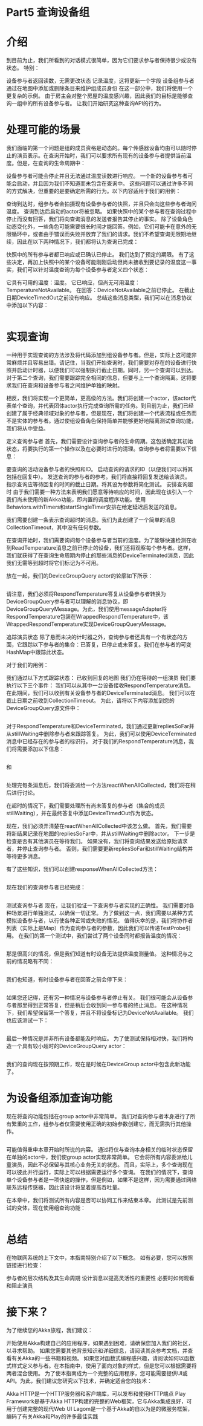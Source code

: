 # Part5 查询设备组

# 介绍
到目前为止，我们所看到的对话模式很简单，因为它们要求参与者保持很少或没有状态。 特别：

设备参与者返回读数，无需更改状态
记录温度，这将更新一个字段
设备组参与者通过在地图中添加或删除条目来维护组成员身份
在这一部分中，我们将使用一个更复杂的示例。 由于房主会对整个房屋的温度感兴趣，因此我们的目标是能够查询一组中的所有设备参与者。 让我们开始研究这种查询API的行为。

# 处理可能的场景

我们面临的第一个问题是组的成员资格是动态的。每个传感器设备均由可以随时停止的演员表示。在查询开始时，我们可以要求所有现有的设备参与者提供当前温度。但是，在查询的生命周期中：

设备参与者可能会停止并且无法通过温度读数进行响应。
一个新的设备参与者可能会启动，并且因为我们不知道而未包含在查询中。
这些问题可以通过许多不同的方式解决，但重要的是要确定所需的行为。以下内容适用于我们的用例：

查询到达时，组参与者会拍摄现有设备参与者的快照，并且只会向这些参与者询问温度。
查询到达后启动的actor将被忽略。
如果快照中的某个参与者在查询过程中停止而没有回答，我们将向查询消息的发送者报告其停止的事实。
除了设备角色动态变化外，一些角色可能需要很长时间才能回答。例如，它们可能卡在意外的无限循环中，或者由于错误而失败并放弃了我们的请求。我们不希望查询无限期地继续，因此在以下两种情况下，我们都将认为查询已完成：

快照中的所有参与者都已响应或已确认已停止。
我们达到了预定的期限。
有了这些决定，再加上快照中的某个设备可能刚刚启动但尚未接收到要记录的温度这一事实，我们可以针对温度查询为每个设备参与者定义四个状态：

它具有可用的温度：温度。
它已响应，但尚无可用温度：TemperatureNotAvailable。
在回答：DeviceNotAvailable之前已停止。
在截止日期DeviceTimedOut之前没有响应。
总结这些消息类型，我们可以在消息协议中添加以下内容：

```java
```

# 实现查询

一种用于实现查询的方法涉及将代码添加到组设备参与者。但是，实际上这可能非常麻烦并且容易出错。请记住，当我们开始查询时，我们需要对存在的设备进行快照并启动计时器，以便我们可以强制执行截止日期。同时，另一个查询可以到达。对于第二个查询，我们需要跟踪完全相同的信息，但要与上一个查询隔离。这将要求我们在查询和设备参与者之间维护单独的映射。

相反，我们将实现一个更简单，更高级的方法。我们将创建一个actor，该actor代表单个查询，并代表团体actor执行完成查询所需的任务。到目前为止，我们已经创建了属于经典领域对象的参与者，但是现在，我们将创建一个代表流程或任务而不是实体的参与者。通过使组设备角色保持简单并能够更好地隔离测试查询功能，我们将从中受益。

定义查询参与者
首先，我们需要设计查询参与者的生命周期。这包括确定其初始状态，将要执行的第一个操作以及在必要时进行的清理。查询参与者将需要以下信息：

要查询的活动设备参与者的快照和ID。
启动查询的请求的ID（以便我们可以将其包括在回复中）。
发送查询的参与者的参考。我们将直接将回复发送给该演员。
指示查询应等待回复的时间的截止日期。将其设为参数将简化测试。
安排查询超时
由于我们需要一种方法来表明我们愿意等待响应的时间，因此现在该引入一个我们尚未使用的新Akka功能，即内置的调度程序功能。使用Behaviors.withTimers和startSingleTimer安排在给定延迟后发送的消息。

我们需要创建一条表示查询超时的消息。我们为此创建了一个简单的消息CollectionTimeout，其中没有任何参数。

在查询开始时，我们需要询问每个设备参与者当前的温度。为了能够快速检测在收到ReadTemperature消息之前已停止的设备，我们还将观察每个参与者。这样，我们就获得了在查询生命周期内停止的那些消息的DeviceTerminated消息，因此我们无需等到超时将它们标记为不可用。

放在一起，我们的DeviceGroupQuery actor的轮廓如下所示：
```java
```

请注意，我们必须将RespondTemperature答复从设备参与者转换为DeviceGroupQuery参与者可以理解的消息协议，即DeviceGroupQueryMessage。为此，我们使用messageAdapter将RespondTemperature包装在WrappedRespondTemperature中，该WrappedRespondTemperature实现DeviceGroupQueryMessage。

追踪演员状态
除了悬而未决的计时器之外，查询参与者还具有一个有状态的方面，它跟踪以下参与者的集合：已答复，已停止或未答复。我们在参与者的可变HashMap中跟踪此状态。

对于我们的用例：

我们通过以下方式跟踪状态：
已收到回复的地图
我们仍在等待的一组演员
我们要执行以下三个事件：
我们可以从其中一台设备接收RespondTemperature消息。
在此期间，我们可以收到有关设备参与者的DeviceTerminated消息。
我们可以在截止日期之前收到CollectionTimeout。
为此，请将以下内容添加到您的DeviceGroupQuery源文件中：

```java
```

对于RespondTemperature和DeviceTerminated，我们通过更新repliesSoFar并从stillWaiting中删除参与者来跟踪答复。 为此，我们可以使用DeviceTerminated消息中已经存在的参与者的标识符。 对于我们的RespondTemperature消息，我们将需要添加以下信息：

```java
```
和
```java
```
处理完每条消息后，我们将委派给一个方法reactWhenAllCollected，我们将在稍后进行讨论。

在超时的情况下，我们需要处理所有尚未答复的参与者（集合的成员stillWaiting），并在最终答复中添加DeviceTimedOut作为状态。

现在，我们必须弄清楚在reactWhenAllCollected中该怎么做。 首先，我们需要将新结果记录在地图的repliesSoFar中，并从stillWaiting中删除actor。 下一步是检查是否有其他演员在等待我们。 如果没有，我们将查询结果发送给原始请求者，并停止查询参与者。 否则，我们需要更新repliesSoFar和stillWaiting结构并等待更多消息。

有了这些知识，我们可以创建responseWhenAllCollected方法：
```java
```

现在我们的查询参与者已经完成：

```java
```

测试查询参与者
现在，让我们验证一下查询参与者实现的正确性。 我们需要对各种场景进行单独测试，以确保一切正常。 为了做到这一点，我们需要以某种方式模拟设备参与者，以行使各种正常或失败的情况。 值得庆幸的是，我们将协作者列表（实际上是Map）作为查询参与者的参数，因此我们可以传递TestProbe引用。 在我们的第一个测试中，我们尝试了两个设备同时都报告温度的情况：
```java
```

那是很高兴的情况，但是我们知道有时设备无法提供温度测量值。 这种情况与之前的情况略有不同：

```java
```
我们也知道，有时设备参与者在回答之前会停下来：
```java
```

如果您还记得，还有另一种情况与设备参与者停止有关。 我们很可能会从设备参与者那里得到正常答复，但是稍后会收到同一参与者的终止消息。 在这种情况下，我们希望保留第一个答复，并且不将设备标记为DeviceNotAvailable。 我们也应该测试一下：


```java
```
最后一种情况是并非所有设备都能及时响应。 为了使测试保持相对快，我们将构造一个具有较小超时的DeviceGroupQuery actor：
```java
```

我们的查询现在按预期工作，现在是时候在DeviceGroup actor中包含此新功能了。


# 为设备组添加查询功能
现在将查询功能包括在group actor中非常简单。 我们对查询参与者本身进行了所有繁重的工作，组参与者仅需要使用正确的初始参数创建它，而无需执行其他操作。

```java
```

可能值得重申本章开始时所说的内容。 通过将仅与查询本身相关的临时状态保留在单独的actor中，我们使group actor实现非常简单。 它会将所有内容委派给儿童演员，因此不必保留与其核心业务无关的状态。 而且，实际上，多个查询现在可以彼此并行运行，实际上可以根据需要运行多个查询。 在我们的情况下，查询单个设备参与者是一项快速的操作，但是例如，如果不是这样，因为需要通过网络联系远程传感器，因此该设计将显着提高吞吐量。

在本章中，我们将测试所有内容是否可以协同工作来结束本章。 此测试是先前测试的变体，现在使用组查询功能：

```java
```

# 总结
在物联网系统的上下文中，本指南特别介绍了以下概念。 如有必要，您可以按照链接进行检查：

参与者的层次结构及其生命周期
设计消息以提高灵活性的重要性
必要时如何观看和阻止演员
# 接下来？

为了继续您的Akka旅程，我们建议：

开始使用Akka构建自己的应用程序，如果遇到困难，请确保您加入我们的社区，以寻求帮助。
如果您需要其他背景知识和详细信息，请阅读其余参考文档，并查看有关Akka的一些书籍和视频。
如果您对函数式编程感兴趣，请阅读如何以函数式样式定义参与者。在本指南中，使用了面向对象的样式，但是您可以根据需要将两者混合使用。
为了使本指南成为一个完整的应用程序，您可能需要提供UI或API。为此，我们建议您研究以下技术，并确定适合您的技术：

Akka HTTP是一个HTTP服务器和客户端库，可以发布和使用HTTP端点
Play Framework是基于Akka HTTP构建的完整的Web框架，它与Akka集成良好，可用于创建完整的现代Web UI
Lagom是一个基于Akka的自以为是的微服务框架，编码了有关Akka和Play的许多最佳实践